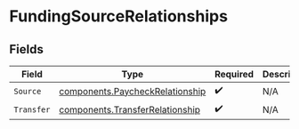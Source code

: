 # FundingSourceRelationships


## Fields

| Field                                                                              | Type                                                                               | Required                                                                           | Description                                                                        |
| ---------------------------------------------------------------------------------- | ---------------------------------------------------------------------------------- | ---------------------------------------------------------------------------------- | ---------------------------------------------------------------------------------- |
| `Source`                                                                           | [components.PaycheckRelationship](../../models/components/paycheckrelationship.md) | :heavy_check_mark:                                                                 | N/A                                                                                |
| `Transfer`                                                                         | [components.TransferRelationship](../../models/components/transferrelationship.md) | :heavy_check_mark:                                                                 | N/A                                                                                |